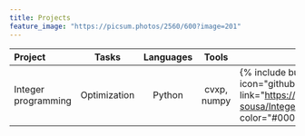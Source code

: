 ```yaml
---
title: Projects
feature_image: "https://picsum.photos/2560/600?image=201"
---
```


| **Project**              | **Tasks** | **Languages** | **Tools** | **Repository** |
| :------------------------- | :------: | :------: | :------: | ------ |
| Integer programming        |   Optimization   | Python | cvxp, numpy | {% include button.html text="" icon="github" link="https://github.com/samuel-sousa/Integer_Programming_CVXPY/" color="#000000" %} |
